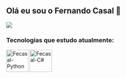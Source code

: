 ## Olá eu sou o Fernando Casal 👋

<div>
  <a href = "https://mail.google.com/mail/u/0/?tab=rm&ogbl#inbox?compose=GTvVlcSMSqcvVZbDdnJHMHgSFngLfQFsNvSDgNSCLvNdXFWnjLmkzjPlKQxXBmgJTcwtxmPSrRXfn"> <img src= "https://img.shields.io/badge/Gmail-D14836?style=for-the-badge&logo=gmail&logoColor=white"></a>

</div>


### Tecnologias que estudo atualmente:

<img align="left" alt="Fecasal-Python" height="60" width="60" src="https://cdn.jsdelivr.net/gh/devicons/devicon/icons/python/python-original-wordmark.svg" />
<img align="left" alt="Fecasal-C#" height="60" width="60" src="https://cdn.jsdelivr.net/gh/devicons/devicon/icons/csharp/csharp-original.svg" />
